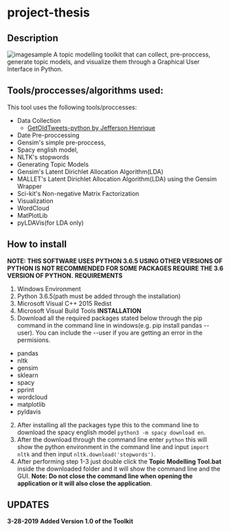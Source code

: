 # project-thesis

## Description
![imagesample](http://i64.tinypic.com/mkhmqw.jpg)
A topic modelling toolkit that can collect, pre-proccess, generate topic models, and visualize them through
a Graphical User Interface in Python.

## Tools/proccesses/algorithms used:
This tool uses the following tools/proccesses:
* Data Collection
  * [GetOldTweets-python by Jefferson Henrique](https://github.com/Jefferson-Henrique/GetOldTweets-python)
 * Date Pre-proccessing
  * Gensim's simple pre-proccess,
  * Spacy english model,
  * NLTK's stopwords
 * Generating Topic Models
  * Gensim's Latent Dirichlet Allocation Algorithm(LDA)
  * MALLET's Latent Dirichlet Allocation Algorithm(LDA) using the Gensim Wrapper
  * Sci-kit's Non-negative Matrix Factorization
 * Visualization
  * WordCloud
  * MatPlotLib
  * pyLDAVis(for LDA only)

## How to install
**NOTE: THIS SOFTWARE USES PYTHON 3.6.5 USING OTHER VERSIONS OF PYTHON IS NOT RECOMMENDED FOR SOME
         PACKAGES REQUIRE THE 3.6 VERSION OF PYTHON.**
**REQUIREMENTS**
1. Windows Environment
2. Python 3.6.5(path must be added through the installation)
3. Microsoft Visual C++ 2015 Redist
4. Microsoft Visual Build Tools
**INSTALLATION**
1. Download all the required packages stated below through the pip command in the command line in 
windows(e.g. pip install pandas --user). You can include the --user if you are getting an error in
the permisions.
  * pandas
  * nltk
  * gensim
  * sklearn
  * spacy
  * pprint
  * wordcloud
  * matplotlib
  * pyldavis
 2. After installing all the packages type this to the command line to download the spacy english model
 `python3 -m spacy download en`.
 3. After the download through the command line enter `python` this will show the python environment in
 the command line and input `import nltk` and then input `nltk.download('stopwords')`.
 4. After performing step 1-3 just double click the **Topic Modelling Tool.bat** inside the downloaded folder
 and it will show the command line and the GUI. **Note: Do not close the command line when opening the application
 or it will also close the application**.
 
 ## UPDATES
 **3-28-2019**
 **Added Version 1.0 of the Toolkit**
